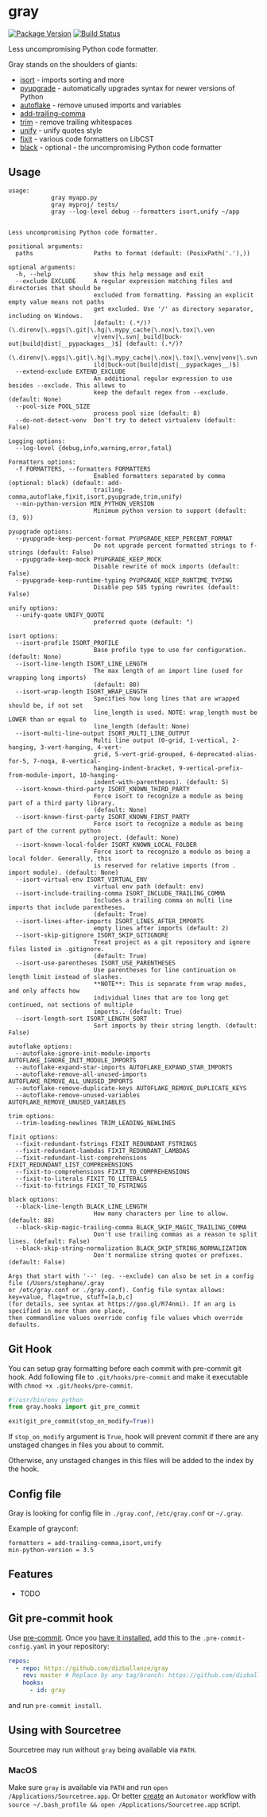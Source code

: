 # gray

[![Package Version](https://badge.fury.io/py/gray.svg)](http://badge.fury.io/py/gray)
[![Build Status](https://travis-ci.org/dizballanze/gray.svg?branch=master)](https://travis-ci.org/dizballanze/gray)

Less uncompromising Python code formatter.

Gray stands on the shoulders of giants:

- [isort](https://timothycrosley.github.io/isort/) - imports sorting and more
- [pyupgrade](https://github.com/asottile/pyupgrade) - automatically upgrades syntax for newer versions of Python
- [autoflake](https://github.com/myint/autoflake) - remove unused imports and variables
- [add-trailing-comma](https://github.com/asottile/add-trailing-comma)
- [trim](https://github.com/myint/trim) - remove trailing whitespaces
- [unify](https://github.com/myint/unify) - unify quotes style
- [fixit](https://github.com/Instagram/Fixit) - various code formatters on LibCST
- [black](https://github.com/psf/black) - optional - the uncompromising Python code formatter

## Usage

```
usage:
            gray myapp.py
            gray myproj/ tests/
            gray --log-level debug --formatters isort,unify ~/app


Less uncompromising Python code formatter.

positional arguments:
  paths                 Paths to format (default: (PosixPath('.'),))

optional arguments:
  -h, --help            show this help message and exit
  --exclude EXCLUDE     A regular expression matching files and directories that should be
                        excluded from formatting. Passing an explicit empty value means not paths
                        get excluded. Use '/' as directory separator, including on Windows.
                        [default: (.*/)?(\.direnv|\.eggs|\.git|\.hg|\.mypy_cache|\.nox|\.tox|\.ven
                        v|venv|\.svn|_build|buck-out|build|dist|__pypackages__)$] (default: (.*/)?
                        (\.direnv|\.eggs|\.git|\.hg|\.mypy_cache|\.nox|\.tox|\.venv|venv|\.svn|_bu
                        ild|buck-out|build|dist|__pypackages__)$)
  --extend-exclude EXTEND_EXCLUDE
                        An additional regular expression to use besides --exclude. This allows to
                        keep the default regex from --exclude. (default: None)
  --pool-size POOL_SIZE
                        process pool size (default: 8)
  --do-not-detect-venv  Don't try to detect virtualenv (default: False)

Logging options:
  --log-level {debug,info,warning,error,fatal}

Formatters options:
  -f FORMATTERS, --formatters FORMATTERS
                        Enabled formatters separated by comma (optional: black) (default: add-
                        trailing-comma,autoflake,fixit,isort,pyupgrade,trim,unify)
  --min-python-version MIN_PYTHON_VERSION
                        Minimum python version to support (default: (3, 9))

pyupgrade options:
  --pyupgrade-keep-percent-format PYUPGRADE_KEEP_PERCENT_FORMAT
                        Do not upgrade percent formatted strings to f-strings (default: False)
  --pyupgrade-keep-mock PYUPGRADE_KEEP_MOCK
                        Disable rewrite of mock imports (default: False)
  --pyupgrade-keep-runtime-typing PYUPGRADE_KEEP_RUNTIME_TYPING
                        Disable pep 585 typing rewrites (default: False)

unify options:
  --unify-quote UNIFY_QUOTE
                        preferred quote (default: ")

isort options:
  --isort-profile ISORT_PROFILE
                        Base profile type to use for configuration. (default: None)
  --isort-line-length ISORT_LINE_LENGTH
                        The max length of an import line (used for wrapping long imports)
                        (default: 80)
  --isort-wrap-length ISORT_WRAP_LENGTH
                        Specifies how long lines that are wrapped should be, if not set
                        line_length is used. NOTE: wrap_length must be LOWER than or equal to
                        line_length (default: None)
  --isort-multi-line-output ISORT_MULTI_LINE_OUTPUT
                        Multi line output (0-grid, 1-vertical, 2-hanging, 3-vert-hanging, 4-vert-
                        grid, 5-vert-grid-grouped, 6-deprecated-alias-for-5, 7-noqa, 8-vertical-
                        hanging-indent-bracket, 9-vertical-prefix-from-module-import, 10-hanging-
                        indent-with-parentheses). (default: 5)
  --isort-known-third-party ISORT_KNOWN_THIRD_PARTY
                        Force isort to recognize a module as being part of a third party library.
                        (default: None)
  --isort-known-first-party ISORT_KNOWN_FIRST_PARTY
                        Force isort to recognize a module as being part of the current python
                        project. (default: None)
  --isort-known-local-folder ISORT_KNOWN_LOCAL_FOLDER
                        Force isort to recognize a module as being a local folder. Generally, this
                        is reserved for relative imports (from . import module). (default: None)
  --isort-virtual-env ISORT_VIRTUAL_ENV
                        virtual env path (default: env)
  --isort-include-trailing-comma ISORT_INCLUDE_TRAILING_COMMA
                        Includes a trailing comma on multi line imports that include parentheses.
                        (default: True)
  --isort-lines-after-imports ISORT_LINES_AFTER_IMPORTS
                        empty lines after imports (default: 2)
  --isort-skip-gitignore ISORT_SKIP_GITIGNORE
                        Treat project as a git repository and ignore files listed in .gitignore.
                        (default: True)
  --isort-use-parentheses ISORT_USE_PARENTHESES
                        Use parentheses for line continuation on length limit instead of slashes.
                        **NOTE**: This is separate from wrap modes, and only affects how
                        individual lines that are too long get continued, not sections of multiple
                        imports.. (default: True)
  --isort-length-sort ISORT_LENGTH_SORT
                        Sort imports by their string length. (default: False)

autoflake options:
  --autoflake-ignore-init-module-imports AUTOFLAKE_IGNORE_INIT_MODULE_IMPORTS
  --autoflake-expand-star-imports AUTOFLAKE_EXPAND_STAR_IMPORTS
  --autoflake-remove-all-unused-imports AUTOFLAKE_REMOVE_ALL_UNUSED_IMPORTS
  --autoflake-remove-duplicate-keys AUTOFLAKE_REMOVE_DUPLICATE_KEYS
  --autoflake-remove-unused-variables AUTOFLAKE_REMOVE_UNUSED_VARIABLES

trim options:
  --trim-leading-newlines TRIM_LEADING_NEWLINES

fixit options:
  --fixit-redundant-fstrings FIXIT_REDUNDANT_FSTRINGS
  --fixit-redundant-lambdas FIXIT_REDUNDANT_LAMBDAS
  --fixit-redundant-list-comprehensions FIXIT_REDUNDANT_LIST_COMPREHENSIONS
  --fixit-to-comprehensions FIXIT_TO_COMPREHENSIONS
  --fixit-to-literals FIXIT_TO_LITERALS
  --fixit-to-fstrings FIXIT_TO_FSTRINGS

black options:
  --black-line-length BLACK_LINE_LENGTH
                        How many characters per line to allow. (default: 88)
  --black-skip-magic-trailing-comma BLACK_SKIP_MAGIC_TRAILING_COMMA
                        Don't use trailing commas as a reason to split lines. (default: False)
  --black-skip-string-normalization BLACK_SKIP_STRING_NORMALIZATION
                        Don't normalize string quotes or prefixes. (default: False)

Args that start with '--' (eg. --exclude) can also be set in a config file (/Users/stephane/.gray
or /etc/gray.conf or ./gray.conf). Config file syntax allows: key=value, flag=true, stuff=[a,b,c]
(for details, see syntax at https://goo.gl/R74nmi). If an arg is specified in more than one place,
then commandline values override config file values which override defaults.
```


## Git Hook

You can setup gray formatting before each commit with pre-commit git hook.
Add following file to `.git/hooks/pre-commit` and make it executable with
`chmod +x .git/hooks/pre-commit`.

```python
#!/usr/bin/env python
from gray.hooks import git_pre_commit

exit(git_pre_commit(stop_on_modify=True))
```

If `stop_on_modify` argument is `True`, hook will prevent commit if there are
any unstaged changes in files you about to commit.

Otherwise, any unstaged changes in this files will be added to the index
by the hook.


## Config file

Gray is looking for config file in `./gray.conf`, `/etc/gray.conf` or `~/.gray`.

Example of grayconf:

```
formatters = add-trailing-comma,isort,unify
min-python-version = 3.5
```

## Features

* TODO

## Git pre-commit hook

Use [pre-commit](https://pre-commit.com/). Once you
[have it installed](https://pre-commit.com/#install), add this to the
`.pre-commit-config.yaml` in your repository:

```yaml
repos:
  - repo: https://github.com/dizballanze/gray
    rev: master # Replace by any tag/branch: https://github.com/dizballanze/gray/tags
    hooks:
      - id: gray
```

and run `pre-commit install`.

## Using with Sourcetree
Sourcetree may run without `gray` being available via `PATH`.

### MacOS
Make sure `gray` is available via `PATH` and run `open /Applications/Sourcetree.app`.
Or better [create](https://stackoverflow.com/a/281455/1555653) an `Automator` workflow 
with `source ~/.bash_profile && open /Applications/Sourcetree.app` script.

